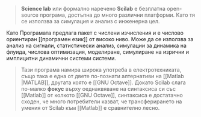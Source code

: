 
>**Science lab** или формално наречено **Scilab** е безплатна open-source програма, достъпна до много различни платформи. Като тя се използва за симулация и анализ с инженерна цел. 

Като Програмата предлага пакет с числени изчисления и е числово ориентиран [[програмен език]] от високо ниво. Може да се използва за анализ на сигнали, статистически анализ, симулации за динамика на флуида, числова оптимизация, моделиране, симулиране на изрични и имплицитни динамични системи системи.

> Тази програма намира широка употреба в електротехниката, също така е една от двете по-познати алтернативи на [[Matlab |MATLAB]], другата която е [[GNU Octave]]. Докато Scilab слага по-малко **фокус** върху оеднаквяване на синтаксиса си със [[Matlab]] от колкото [[GNU Octave]], синтаксиса е достатачно сходен, че много потребители казват, че трансферирането на умения от Scilab към [[Matlab]] е сравнително лесно.